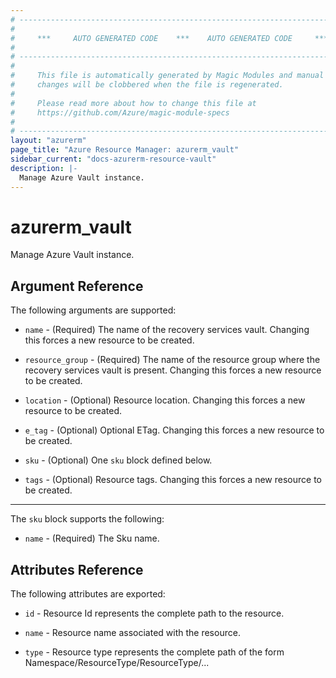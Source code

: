 ```yaml
---
# ----------------------------------------------------------------------------
#
#     ***     AUTO GENERATED CODE    ***    AUTO GENERATED CODE     ***
#
# ----------------------------------------------------------------------------
#
#     This file is automatically generated by Magic Modules and manual
#     changes will be clobbered when the file is regenerated.
#
#     Please read more about how to change this file at
#     https://github.com/Azure/magic-module-specs
#
# ----------------------------------------------------------------------------
layout: "azurerm"
page_title: "Azure Resource Manager: azurerm_vault"
sidebar_current: "docs-azurerm-resource-vault"
description: |-
  Manage Azure Vault instance.
---
```


# azurerm_vault

Manage Azure Vault instance.


## Argument Reference

The following arguments are supported:

* `name` - (Required) The name of the recovery services vault. Changing this forces a new resource to be created.

* `resource_group` - (Required) The name of the resource group where the recovery services vault is present. Changing this forces a new resource to be created.

* `location` - (Optional) Resource location. Changing this forces a new resource to be created.

* `e_tag` - (Optional) Optional ETag. Changing this forces a new resource to be created.

* `sku` - (Optional) One `sku` block defined below.

* `tags` - (Optional) Resource tags. Changing this forces a new resource to be created.

---

The `sku` block supports the following:

* `name` - (Required) The Sku name.

## Attributes Reference

The following attributes are exported:

* `id` - Resource Id represents the complete path to the resource.

* `name` - Resource name associated with the resource.

* `type` - Resource type represents the complete path of the form Namespace/ResourceType/ResourceType/...
